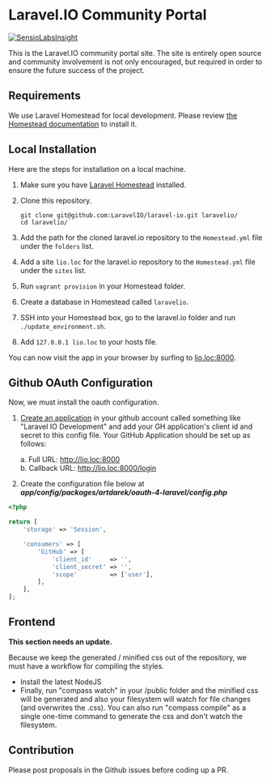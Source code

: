 # Laravel.IO Community Portal

[![SensioLabsInsight](https://insight.sensiolabs.com/projects/50a7431f-66b0-4221-8837-7ccf1924031e/mini.png)](https://insight.sensiolabs.com/projects/50a7431f-66b0-4221-8837-7ccf1924031e)

This is the Laravel.IO community portal site. The site is entirely open source and community involvement is not only encouraged, but required in order to ensure the future success of the project.

## Requirements

We use Laravel Homestead for local development. Please review [the Homestead documentation](http://laravel.com/docs/homestead) to install it.

## Local Installation

Here are the steps for installation on a local machine.

1. Make sure you have [Laravel Homestead](http://laravel.com/docs/homestead) installed.
2. Clone this repository.

    ```
    git clone git@github.com:LaravelIO/laravel-io.git laravelio/
    cd laravelio/
    ```

3. Add the path for the cloned laravel.io repository to the `Homestead.yml` file under the `folders` list.
4. Add a site `lio.loc` for the laravel.io repository to the `Homestead.yml` file under the `sites` list.
5. Run `vagrant provision` in your Homestead folder.
6. Create a database in Homestead called `laravelio`.
7. SSH into your Homestead box, go to the laravel.io folder and run `./update_environment.sh`.
8. Add `127.0.0.1 lio.loc` to your hosts file.

You can now visit the app in your browser by surfing to [lio.loc:8000](http://lio.loc:8000).

## Github OAuth Configuration

Now, we must install the oauth configuration.

1. [Create an application](https://github.com/settings/applications) in your github account called something like "Laravel IO Development" and add your GH application's client id and secret to this config file. Your GitHub Application should be set up as follows:

    a. Full URL: http://lio.loc:8000  
    b. Callback URL: http://lio.loc:8000/login

2. Create the configuration file below at ***app/config/packages/artdarek/oauth-4-laravel/config.php***

```PHP
<?php

return [
    'storage' => 'Session',

    'consumers' => [
        'GitHub' => [
            'client_id'     => '',
            'client_secret' => '',
            'scope'         => ['user'],
        ],
    ],
];
```

## Frontend

**This section needs an update.**

Because we keep the generated / minified css out of the repository, we must have a workflow for compiling the styles.

* Install the latest NodeJS
* Finally, run "compass watch" in your /public folder and the minified css will be generated and also your filesystem will watch for file changes (and overwrites the .css). You can also run "compass compile" as a single one-time command to generate the css and don't watch the filesystem.

## Contribution

Please post proposals in the Github issues before coding up a PR.
